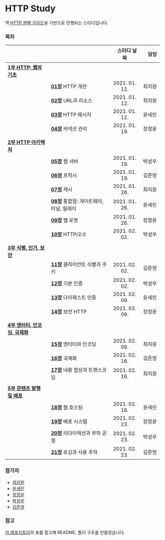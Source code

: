# HTTP Study

책 [HTTP 완벽 가이드](http://www.kyobobook.co.kr/product/detailViewKor.laf?barcode=9788966261208)을 기반으로 진행되는 스터디입니다.

### 목차

| 　 | 　 | 　스터디 날짜　 | 　담당　 |
|:---|:---|:---:|:---:|
| [__1부 HTTP: 웹의 기초__](https://github.com/comeducmd/http-study/tree/master/1_HTTP_Foundation_of_the_Web) | 　 | 　 | 　 |
|  |  [__01장__](./1_HTTP_Foundation_of_the_Web/01_Overview_of_HTTP.md) HTTP 개관 | 2021. 01. 12. | 최지원 |
|  |  [__02장__](./1_HTTP_Foundation_of_the_Web/02_URLs_and_Resources.md) URL과 리소스 | 2021. 01. 12. | 최지원 |
|  |  [__03장__](./1_HTTP_Foundation_of_the_Web/03_HTTP_Message.md) HTTP 메시지 | 2021. 01. 12. | 윤세린 |
|  |  [__04장__](./1_HTTP_Foundation_of_the_Web/04_Connection_Management.md) 커넥션 관리 | 2021. 01. 19. | 장정윤 |
|||||
| [__2부 HTTP 아키텍처__](https://github.com/comeducmd/http-study/tree/master/2_HTTP_Architecture) | 　 | 　 | 　 |
|  |  [__05장__](./2_HTTP_Architecture/05_Web_servers.md) 웹 서버 | 2021. 01. 19. |  박성우 |
|  |  [__06장__](./2_HTTP_Architecture/06_Proxies.md) 프락시 | 2021. 01. 19. | 김준영 |
|  |  [__07장__](./2_HTTP_Architecture/07_Caching.md) 캐시 | 2021. 01. 26. | 최지원 |
|  |  [__08장__](./2_HTTP_Architecture/08_Integration_Point.md) 통합점: 게이트웨이, 터널, 릴레이 | 2021. 01. 26. | 윤세린 |
|  |  [__09장__](./2_HTTP_Architecture/09_Web_Robots.md) 웹 로봇 | 2021. 01. 26. | 장정윤 |
|  |  [__10장__](./2_HTTP_Architecture/10_HTTP_2.md) HTTP/2.0 | 2021. 02. 02. | 박성우 |
|||||
| [__3부 식별, 인가, 보안__](https://github.com/Kraken-Addicts/HTTP-The-Definitive-Guide/tree/master/3_Identification_Authorization_and_Security) | 　 | 　 | 　 |
|  |  [__11장__](./3_Identification_Authorization_Security/11_Client_Identification_and_Cookies.md) 클라이언트 식별과 쿠키 | 2021. 02. 02. | 김준영 |
|  |  [__12장__](./3_Identification_Authorization_Security/12_Basic_Authentication.md) 기본 인증 | 2021. 02. 02. |  박성우  |
|  |  [__13장__](./3_Identification_Authorization_Security/13_Digest_Authentication.md) 다이제스트 인증 | 2021. 02. 09. | 윤세린 |
|  |  [__14장__](./3_Identification_Authorization_Security/14_Secure_HTTP.md) 보안 HTTP | 2021. 02. 09. | 장정윤 |
|||||
| [__4부 엔터티, 인코딩, 국제화__](https://github.com/comeducmd/http-study/tree/master/3_Identification_Authorization_Security) | 　 | 　 | 　 |
|  |  [__15장__](./4_Entities_Encodings_and_Internationalization/15_Entities_and_Encodings.md) 엔터티와 인코딩 | 2021. 02. 09. | 최지원 |
|  |  [__16장__](./4_Entities_Encodings_and_Internationalization/16_Internationalization.md) 국제화 | 2021. 02. 16. | 김준영 |
|  |  [__17장__](./4_Entities_Encodings_and_Internationalization/17_Content_Negotiation_and_Transcoding.md) 내용 협상과 트랜스코딩 | 2021. 02. 16. | 최지원 |
|||||
| [__5부 콘텐츠 발행 및 배포__](https://github.com/comeducmd/http-study/tree/master/5_Publishing_and_Distribuiting_Content) | 　 | 　 | 　 |
|  |  [__18장__](./5_Content_Publishing_and_Distribution/18_Web_Hosting.md) 웹 호스팅 | 2021. 02. 16. | 윤세린 |
|  |  [__19장__](./5_Content_Publishing_and_Distribution/19_Publishing_Systems.md) 배포 시스템 | 2021. 02. 23. | 장정윤 |
|  |  [__20장__](./5_Content_Publishing_and_Distribution/20_Redirection_and_Load_Balancing.md) 리다이렉션과 부하 균형 | 2021. 02. 23. | 박성우 |
|  |  [__21장__](./5_Content_Publishing_and_Distribution/21_Logging_and_Usage_Tracking.md) 로깅과 사용 추적 | 2021. 02. 23. | 김준영 |

### 참가자
- [최지원](https://github.com/jason-choi-skku)
- [윤세린](https://github.com/Serin-Yoon)
- [장정윤](https://github.com/yoonsome)
- [박성우](https://github.com/cos18)
- [김준영](https://github.com/junyoung44)

### 참고
[이 레포지토리](https://github.com/Kraken-Addicts/HTTP-The-Definitive-Guide)의 표를 참고해 README, 폴더 구조를 만들었습니다.
